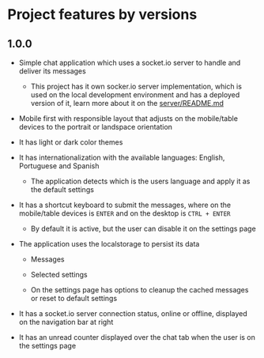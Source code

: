 # Project features by versions

## 1.0.0

* Simple chat application which uses a socket.io server to handle and deliver its messages

  * This project has it own socker.io server implementation, which is used on the local development environment and has a deployed version of it, learn more about it on the [server/README.md](../../server/README.md)

* Mobile first with responsible layout that adjusts on the mobile/table devices to the portrait or landspace orientation

* It has light or dark color themes

* It has internationalization with the available languages: English, Portuguese and Spanish

  * The application detects which is the users language and apply it as the default settings

* It has a shortcut keyboard to submit the messages, where on the mobile/table devices is `ENTER` and on the desktop is `CTRL + ENTER`

  * By default it is active, but the user can disable it on the settings page

* The application uses the localstorage to persist its data

  * Messages

  * Selected settings

  * On the settings page has options to cleanup the cached messages or reset to default settings

* It has a socket.io server connection status, online or offline, displayed on the navigation bar at right

* It has an unread counter displayed over the chat tab when the user is on the settings page

